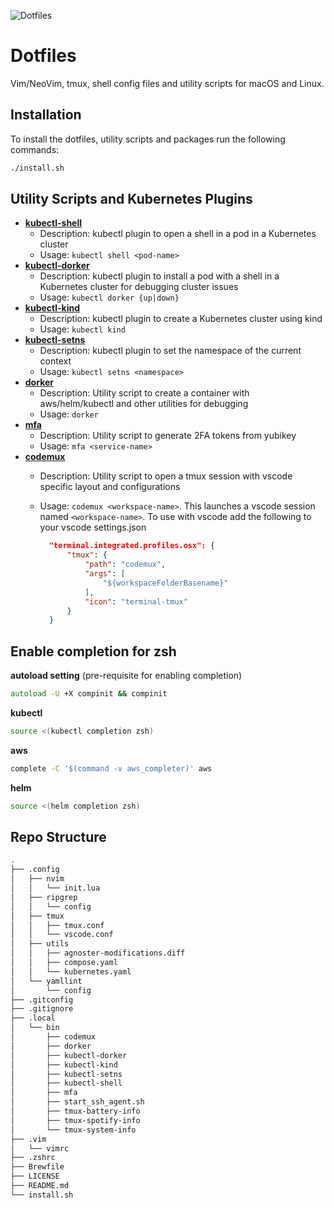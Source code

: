 ![Dotfiles](https://dotfiles.github.io/images/dotfiles-logo.png "Dotfiles")

# Dotfiles

Vim/NeoVim, tmux, shell config files and utility scripts for macOS and Linux.

## Installation

To install the dotfiles, utility scripts and packages run the following commands:

```bash
./install.sh
```

## Utility Scripts and Kubernetes Plugins

- [**kubectl-shell**](.local/bin/kubectl-shell)
  - Description: kubectl plugin to open a shell in a pod in a Kubernetes cluster
  - Usage: `kubectl shell <pod-name>`
- [**kubectl-dorker**](.local/bin/kubectl-dorker)
  - Description: kubectl plugin to install a pod with a shell in a Kubernetes cluster for debugging cluster issues
  - Usage: `kubectl dorker {up|down}`
- [**kubectl-kind**](.local/bin/kubectl-kind)
  - Description: kubectl plugin to create a Kubernetes cluster using kind
  - Usage: `kubectl kind`
- [**kubectl-setns**](.local/bin/kubectl-setns)
  - Description: kubectl plugin to set the namespace of the current context
  - Usage: `kubectl setns <namespace>`
- [**dorker**](.local/bin/dorker)
  - Description: Utility script to create a container with aws/helm/kubectl and other utilities for debugging
  - Usage: `dorker`
- [**mfa**](.local/bin/mfa)
  - Description: Utility script to generate 2FA tokens from yubikey
  - Usage: `mfa <service-name>`
- [**codemux**](.local/bin/codemux)
  - Description: Utility script to open a tmux session with vscode specific layout and configurations
  - Usage: `codemux <workspace-name>`. This launches a vscode session named `<workspace-name>`. To use with vscode add the following to your vscode settings.json

    ```json
      "terminal.integrated.profiles.osx": {
          "tmux": {
              "path": "codemux",
              "args": [
                  "${workspaceFolderBasename}"
              ],
              "icon": "terminal-tmux"
          }
      }
    ```

## Enable completion for zsh

**autoload setting** (pre-requisite for enabling completion)

```zsh
autoload -U +X compinit && compinit
```

**kubectl**

```zsh
source <(kubectl completion zsh)
```

**aws**

```zsh
complete -C '$(command -v aws_completer)' aws
```

**helm**

```zsh
source <(helm completion zsh)
```

## Repo Structure

```bash
.
├── .config
│   ├── nvim
│   │   └── init.lua
│   ├── ripgrep
│   │   └── config
│   ├── tmux
│   │   ├── tmux.conf
│   │   └── vscode.conf
│   ├── utils
│   │   ├── agnoster-modifications.diff
│   │   ├── compose.yaml
│   │   └── kubernetes.yaml
│   └── yamllint
│       └── config
├── .gitconfig
├── .gitignore
├── .local
│   └── bin
│       ├── codemux
│       ├── dorker
│       ├── kubectl-dorker
│       ├── kubectl-kind
│       ├── kubectl-setns
│       ├── kubectl-shell
│       ├── mfa
│       ├── start_ssh_agent.sh
│       ├── tmux-battery-info
│       ├── tmux-spotify-info
│       └── tmux-system-info
├── .vim
│   └── vimrc
├── .zshrc
├── Brewfile
├── LICENSE
├── README.md
└── install.sh
```
